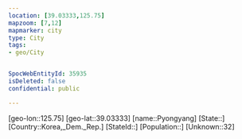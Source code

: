```yaml
---
location: [39.03333,125.75]
mapzoom: [7,12] 
mapmarker: city 
type: City
tags:
- geo/City


SpocWebEntityId: 35935
isDeleted: false
confidential: public

---
```

[geo-lon::125.75]
[geo-lat::39.03333]
[name::Pyongyang]
[State::]
[Country::Korea,_Dem._Rep.]
[StateId::]
[Population::]
[Unknown::32]

